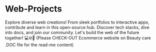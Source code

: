 # Web-Projects
Explore diverse web creations! From sleek portfolios to interactive apps, contribute and learn in this open-source hub. Discover tech stacks, dive into docs, and join our community. Let's build the web of the future together! 💻🌐🚀
(Please CHECK-OUT Ecommerce website on Beauty care .DOC file for the read-me content)
